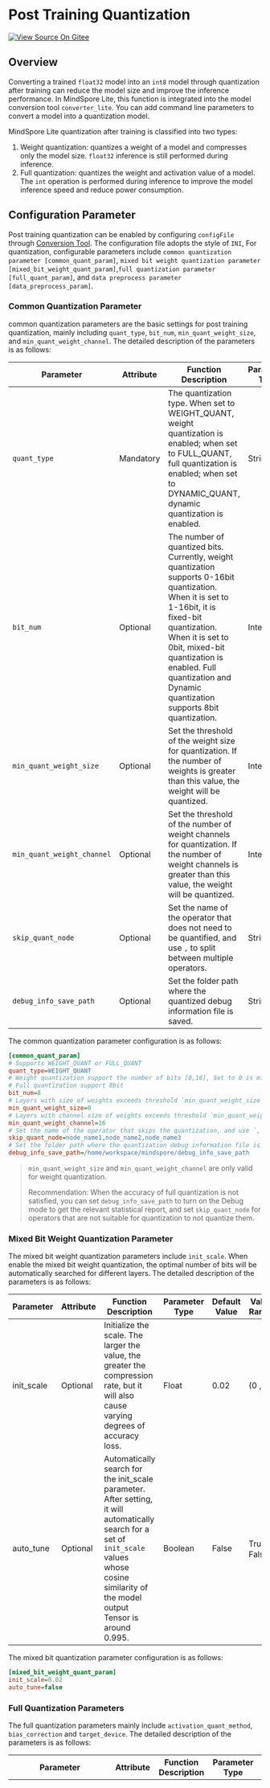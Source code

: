 # Post Training Quantization

[![View Source On Gitee](https://mindspore-website.obs.cn-north-4.myhuaweicloud.com/website-images/r1.7/resource/_static/logo_source_en.png)](https://gitee.com/mindspore/docs/blob/r1.7/docs/lite/docs/source_en/use/post_training_quantization.md)

## Overview

Converting a trained `float32` model into an `int8` model through quantization after training can reduce the model size and improve the inference performance. In MindSpore Lite, this function is integrated into the model conversion tool `converter_lite`. You can add command line parameters to convert a model into a quantization model.

MindSpore Lite quantization after training is classified into two types:

1. Weight quantization: quantizes a weight of a model and compresses only the model size. `float32` inference is still performed during inference.
2. Full quantization: quantizes the weight and activation value of a model. The `int` operation is performed during inference to improve the model inference speed and reduce power consumption.

## Configuration Parameter

Post training quantization can be enabled by configuring `configFile` through [Conversion Tool](https://www.mindspore.cn/lite/docs/en/r1.7/use/converter_tool.html). The configuration file adopts the style of `INI`, For quantization, configurable parameters include `common quantization parameter [common_quant_param]`, `mixed bit weight quantization parameter [mixed_bit_weight_quant_param]`,`full quantization parameter [full_quant_param]`, and `data preprocess parameter [data_preprocess_param]`.

### Common Quantization Parameter

common quantization parameters are the basic settings for post training quantization, mainly including `quant_type`, `bit_num`, `min_quant_weight_size`, and `min_quant_weight_channel`. The detailed description of the parameters is as follows:

| Parameter                  | Attribute | Function Description                                         | Parameter Type | Default Value | Value Range                                 |
| -------------------------- | --------- | ------------------------------------------------------------ | -------------- | ------------- | ------------------------------------------- |
| `quant_type`               | Mandatory | The quantization type. When set to WEIGHT_QUANT, weight quantization is enabled; when set to FULL_QUANT, full quantization is enabled; when set to DYNAMIC_QUANT, dynamic quantization is enabled. | String         | -             | WEIGHT_QUANT,<br/> FULL_QUANT,<br/>DYNAMIC_QUANT |
| `bit_num`                  | Optional  | The number of quantized bits. Currently, weight quantization supports 0-16bit quantization. When it is set to 1-16bit, it is fixed-bit quantization. When it is set to 0bit, mixed-bit quantization is enabled. Full quantization and Dynamic quantization supports 8bit quantization. | Integer        | 8             | WEIGHT_QUANT:\[0，16]<br/>FULL_QUANT: 8<br/>DYNAMIC_QUANT:8 |
| `min_quant_weight_size`    | Optional  | Set the threshold of the weight size for quantization. If the number of weights is greater than this value, the weight will be quantized. | Integer        | 0             | [0, 65535]                                  |
| `min_quant_weight_channel` | Optional  | Set the threshold of the number of weight channels for quantization. If the number of weight channels is greater than this value, the weight will be quantized. | Integer        | 16            | [0, 65535]                                  |
| `skip_quant_node`          | Optional | Set the name of the operator that does not need to be quantified, and use `,` to split between multiple operators. | String   | -      | -                                     |
| `debug_info_save_path`     | Optional | Set the folder path where the quantized debug information file is saved. | String   | -      | -                                     |

The common quantization parameter configuration is as follows:

```ini
[common_quant_param]
# Supports WEIGHT_QUANT or FULL_QUANT
quant_type=WEIGHT_QUANT
# Weight quantization support the number of bits [0,16], Set to 0 is mixed bit quantization, otherwise it is fixed bit quantization
# Full quantization support 8bit
bit_num=8
# Layers with size of weights exceeds threshold `min_quant_weight_size` will be quantized.
min_quant_weight_size=0
# Layers with channel size of weights exceeds threshold `min_quant_weight_channel` will be quantized.
min_quant_weight_channel=16
# Set the name of the operator that skips the quantization, and use `,` to split between multiple operators.
skip_quant_node=node_name1,node_name2,node_name3
# Set the folder path where the quantization debug information file is saved.
debug_info_save_path=/home/workspace/mindspore/debug_info_save_path
```

> `min_quant_weight_size` and `min_quant_weight_channel` are only valid for weight quantization.
>
> Recommendation: When the accuracy of full quantization is not satisfied, you can set `debug_info_save_path` to turn on the Debug mode to get the relevant statistical report, and set `skip_quant_node` for operators that are not suitable for quantization to not quantize them.

### Mixed Bit Weight Quantization Parameter

The mixed bit weight quantization parameters include `init_scale`. When enable the mixed bit weight quantization, the optimal number of bits will be automatically searched for different layers. The detailed description of the parameters is as follows:

| Parameter  | Attribute | Function Description                                         | Parameter Type | Default Value | Value Range |
| ---------- | --------- | ------------------------------------------------------------ | -------------- | ------------- | ----------- |
| init_scale | Optional  | Initialize the scale. The larger the value, the greater the compression rate, but it will also cause varying degrees of accuracy loss. | Float          | 0.02          | (0 , 1)     |
| auto_tune  | Optional  | Automatically search for the init_scale parameter. After setting, it will automatically search for a set of `init_scale` values whose cosine similarity of the model output Tensor is around 0.995. | Boolean        | False         | True，False |

The mixed bit quantization parameter configuration is as follows:

```ini
[mixed_bit_weight_quant_param]
init_scale=0.02
auto_tune=false
```

### Full Quantization Parameters

The full quantization parameters mainly include `activation_quant_method`, `bias_correction` and `target_device`. The detailed description of the parameters is as follows:

| Parameter               | Attribute | Function Description                                | Parameter Type | Default Value | Value Range                                                  |
| ----------------------- | --------- | --------------------------------------------------- | -------------- | ------------- | ------------------------------------------------------------ |
| activation_quant_method | Optional  | Activation quantization algorithm                   | String         | MAX_MIN       | KL, MAX_MIN, or RemovalOutlier.<br/>KL: quantizes and calibrates the data range based on [KL divergence](http://on-demand.gputechconf.com/gtc/2017/presentation/s7310-8-bit-inference-with-tensorrt.pdf).<br/>MAX_MIN: data quantization parameter computed based on the maximum and minimum values.<br/>RemovalOutlier: removes the maximum and minimum values of data based on a certain proportion and then calculates the quantization parameters.<br/>If the calibration dataset is consistent with the input data during actual inference, MAX_MIN is recommended. If the noise of the calibration dataset is large, KL or RemovalOutlier is recommended. |
| bias_correction         | Optional  | Indicate whether to correct the quantization error. | Boolean        | True          | True or False. After this parameter is enabled, the accuracy of the converted model can be improved. You are advised to set this parameter to true. |
| target_device         | Optional  | Full quantization supports multiple hardware backends. After setting the specific hardware, the converted quantization model  can execute the proprietry hardware quantization operator library. If not setting, universal quantization lib will be called. | String        | -          | NVGPU:  The quantized model can perform quantitative reasoning on the NVIDIA GPU. |

The full quantization parameter configuration is as follows:

```ini
[full_quant_param]
# Activation quantized method supports MAX_MIN or KL or REMOVAL_OUTLIER
activation_quant_method=MAX_MIN
# Whether to correct the quantization error. Recommended to set to true.
bias_correction=true
```

NVIDIA GPU full quantization parameter configuration is as follows:

```ini
[full_quant_param]
# Activation quantized method supports MAX_MIN or KL or REMOVAL_OUTLIER
activation_quant_method=MAX_MIN
# Supports specific hardware backends
target_device=NVGPU
```

### Data Preprocessing

Full quantization needs to provide 100-500 calibration data sets for pre-inference, which is used to calculate the quantization parameters of full quantization activation values. If there are multiple input Tensors, the calibration dataset for each input Tensor needs to be saved in a separate folder.

For the BIN calibration dataset, the `.bin` file stores the input data buffer, and the format of the input data needs to be consistent with the format of the input data during inference. For 4D data, the default is `NHWC`. If the command parameter `inputDataFormat` of the converter tool is configured, the format of the input Buffer needs to be consistent.

For the image calibration dataset, post training quantization provides data preprocessing functions such as channel conversion, normalization, resize, and center crop.

| Parameter          | Attribute | Function Description                                         | Parameter Type | Default Value | Value Range                                                  |
| ------------------ | --------- | ------------------------------------------------------------ | -------------- | ------------- | ------------------------------------------------------------ |
| calibrate_path     | Mandatory | The directory where the calibration dataset is stored; if the model has multiple inputs, please fill in the directory where the corresponding data is located one by one, and separate the directory paths with `,` | String         | -             | input_name_1:/mnt/image/input_1_dir,input_name_2:input_2_dir |
| calibrate_size     | Mandatory | Calibration data size                                        | Integer        | -             | [1, 65535]                                                   |
| input_type         | Mandatory | Correction data file format type                             | String         | -             | IMAGE、BIN <br>IMAGE：image file data <br>BIN：binary `.bin` file data |
| image_to_format    | Optional  | Image format conversion                                      | String         | -             | RGB、GRAY、BGR                                               |
| normalize_mean     | Optional  | Normalized mean<br/>dst = (src - mean) / std                 | Vector         | -             | Channel 3: [mean_1, mean_2, mean_3] <br/>Channel 1: [mean_1] |
| normalize_std      | Optional  | Normalized standard deviation<br/>dst = (src - mean) / std   | Vector         | -             | Channel 3: [std_1, std_2, std_3] <br/>Channel 1: [std_1]     |
| resize_width       | Optional  | Resize width                                                 | Integer        | -             | [1, 65535]                                                   |
| resize_height      | Optional  | Resize height                                                | Integer        | -             | [1, 65535]                                                   |
| resize_method      | Optional  | Resize algorithm                                             | String         | -             | LINEAR, NEAREST, CUBIC<br/>LINEAR：Bilinear interpolation<br/>NEARST：Nearest neighbor interpolation<br/>CUBIC：Bicubic interpolation |
| center_crop_width  | Optional  | Center crop width                                            | Integer        | -             | [1, 65535]                                                   |
| center_crop_height | Optional  | Center crop height                                           | Integer        | -             | [1, 65535]                                                   |

The data preprocessing parameter configuration is as follows:

```ini
[data_preprocess_param]
# Calibration dataset path, the format is input_name_1:input_1_dir,input_name_2:input_2_dir
# Full quantification must provide correction dataset
calibrate_path=input_name_1:/mnt/image/input_1_dir,input_name_2:input_2_dir
# Calibration data size
calibrate_size=100
# Input type supports IMAGE or BIN
# When set to IMAGE, the image data will be read
# When set to BIN, the `.bin` binary file will be read
input_type=IMAGE
# The output format of the preprocessed image
# Supports RGB or GRAY or BGR
image_to_format=RGB
# Image normalization
# dst = (src - mean) / std
normalize_mean=[127.5, 127.5, 127.5]
normalize_std=[127.5, 127.5, 127.5]
# Image resize
resize_width=224
resize_height=224
# Resize method supports LINEAR or NEAREST or CUBIC
resize_method=LINEAR
# Image center crop
center_crop_width=224
center_crop_height=224
```

## Weight Quantization

Weight quantization supports mixed bit quantization, as well as fixed bit quantization between 1 and 16. The lower the number of bits, the greater the model compression rate, but the accuracy loss is usually larger. The following describes how to use weight quantization and its effects.

### Mixed Bit Weight Quantization

Currently, weight quantization supports mixed bit quantization. According to the distribution of model parameters and the initial value of `init_scale` set by the user, the number of bits that is most suitable for the current layer will be automatically searched out. When the `bit_num` of the configuration parameter is set to 0, mixed bit quantization will be enabled.

The general form of the mixed bit weight requantization command is:

```bash
./converter_lite --fmk=ModelType --modelFile=ModelFilePath --outputFile=ConvertedModelPath --quantType=WeightQuant --configFile=/mindspore/lite/tools/converter/quantizer/config/mixed_bit_weight_quant.cfg
```

The mixed bit weight quantification configuration file is as follows:

```ini
[common_quant_param]
quant_type=WEIGHT_QUANT
# Weight quantization support the number of bits [0,16], Set to 0 is mixed bit quantization, otherwise it is fixed bit quantization
bit_num=0
# Layers with size of weights exceeds threshold `min_quant_weight_size` will be quantized.
min_quant_weight_size=5000
# Layers with channel size of weights exceeds threshold `min_quant_weight_channel` will be quantized.
min_quant_weight_channel=5

[mixed_bit_weight_quant_param]
# Initialization scale in (0,1).
# A larger value can get a larger compression ratio, but it may also cause a larger error.
init_scale=0.02
```

Users can adjust the weighted parameters according to the model and their own needs.

> The init_scale default value is 0.02, and the compression rate is equivalent to the compression effect of 6-7 fixed bits quantization.
>
> Mixed bits need to search for the best bit, and the waiting time may be longer. If you need to view the log, you can set export GLOG_v=1 before the execution to print the relevant Info level log.

### Fixed Bit Weight Quantization

Fixed-bit weighting supports fixed-bit quantization between 1 and 16, and users can adjust the weighting parameters according to the requirement.

The general form of the fixed bit weight quantization conversion command is:

```bash
./converter_lite --fmk=ModelType --modelFile=ModelFilePath --outputFile=ConvertedModelPath --configFile=/mindspore/lite/tools/converter/quantizer/config/fixed_bit_weight_quant.cfg
```

The fixed bit weight quantization configuration file is as follows:

```ini
[common_quant_param]
quant_type=WEIGHT_QUANT
# Weight quantization support the number of bits [0,16], Set to 0 is mixed bit quantization, otherwise it is fixed bit quantization
bit_num=8
# Layers with size of weights exceeds threshold `min_quant_weight_size` will be quantized.
min_quant_weight_size=0
# Layers with channel size of weights exceeds threshold `min_quant_weight_channel` will be quantized.
min_quant_weight_channel=16
```

### Partial Model Accuracy Result

| Model | Test Dataset | FP32 Model Accuracy | Weight Quantization Accuracy (8 bits) |
| --------            | -------              | -----            | -----     |
| [Inception_V3](https://storage.googleapis.com/download.tensorflow.org/models/tflite/model_zoo/upload_20180427/inception_v3_2018_04_27.tgz) | [ImageNet](http://image-net.org/) |  77.60%   |   77.53%  |
| [Mobilenet_V1_1.0_224](https://storage.googleapis.com/download.tensorflow.org/models/mobilenet_v1_2018_02_22/mobilenet_v1_1.0_224.tgz)      | [ImageNet](http://image-net.org/) |  70.96%  |  70.56% |
| [Mobilenet_V2_1.0_224](https://storage.googleapis.com/download.tensorflow.org/models/tflite_11_05_08/mobilenet_v2_1.0_224.tgz)      | [ImageNet](http://image-net.org/) | 71.56%  |  71.53%  |

> All the preceding results are obtained in the x86 environment.

## Full Quantization

In CV scenarios where the model running speed needs to be improved and the model running power consumption needs to be reduced, the full quantization after training can be used. The following describes how to use full quantization and its effects.

To calculate a quantization parameter of an activation value, you need to provide a calibration dataset. It is recommended that the calibration dataset be obtained from the actual inference scenario and can represent the actual input of a model. The number of data records is about 100 - 500.

For image data, currently supports channel pack, normalization, resize, center crop processing. The user can set the corresponding [parameter](https://www.mindspore.cn/lite/docs/en/r1.7/use/post_training_quantization.html#data-preprocessing) according to the preprocessing operation requirements.

Note：

- The calibration dataset must have the same distribution as the training data. The calibration dataset is consistent with the format of the model inputs(e.g. NCHW、NHWC).

The general form of the full quantization conversion command is:

```bash
./converter_lite --fmk=ModelType --modelFile=ModelFilePath --outputFile=ConvertedModelPath --configFile=/mindspore/lite/tools/converter/quantizer/config/full_quant.cfg
```

The full quantization profile is as follows:

```ini
[common_quant_param]
quant_type=FULL_QUANT
# Full quantization support 8bit
bit_num=8

[data_preprocess_param]
# Calibration dataset path, the format is input_name_1:input_1_dir,input_name_2:input_2_dir
# Full quantification must provide correction dataset
calibrate_path=input_name_1:/mnt/image/input_1_dir,input_name_2:input_2_dir
# Calibration data size
calibrate_size=100
# Input type supports IMAGE or BIN
# When set to IMAGE, the image data will be read
# When set to BIN, the `.bin` binary file will be read
input_type=IMAGE
# The output format of the preprocessed image
# Supports RGB or GRAY or BGR
image_to_format=RGB
# Image normalization
# dst = (src - mean) / std
normalize_mean=[127.5, 127.5, 127.5]
normalize_std=[127.5, 127.5, 127.5]
# Image resize
resize_width=224
resize_height=224
# Resize method supports LINEAR or NEAREST or CUBIC
resize_method=LINEAR
# Image center crop
center_crop_width=224
center_crop_height=224

[full_quant_param]
# Activation quantized method supports MAX_MIN or KL or REMOVAL_OUTLIER
activation_quant_method=MAX_MIN
# Whether to correct the quantization error. Recommended to set to true.
bias_correction=true
```

> Full quantification needs to perform inference, and the waiting time may be longer. If you need to view the log, you can set export GLOG_v=1 before the execution to print the relevant Info level log.

### Partial Model Accuracy Result

| Model                                                        | Test Dataset                      | quant_method | FP32 Model Accuracy | Full Quantization Accuracy (8 bits) | Description                                                  |
| --------            | -------      | -----          | -----            | -----     | -----  |
| [Inception_V3](https://storage.googleapis.com/download.tensorflow.org/models/tflite/model_zoo/upload_20180427/inception_v3_2018_04_27.tgz) | [ImageNet](http://image-net.org/) | KL       | 77.60%              | 77.40%                              | Randomly select 100 images from the ImageNet Validation dataset as a calibration dataset. |
| [Mobilenet_V1_1.0_224](https://storage.googleapis.com/download.tensorflow.org/models/mobilenet_v1_2018_02_22/mobilenet_v1_1.0_224.tgz) | [ImageNet](http://image-net.org/) | KL       | 70.96%              | 70.31%                              | Randomly select 100 images from the ImageNet Validation dataset as a calibration dataset. |
| [Mobilenet_V2_1.0_224](https://storage.googleapis.com/download.tensorflow.org/models/tflite_11_05_08/mobilenet_v2_1.0_224.tgz) | [ImageNet](http://image-net.org/) | MAX_MIN  | 71.56%              | 71.16%                              | Randomly select 100 images from the ImageNet Validation dataset as a calibration dataset. |

> All the preceding results are obtained in the x86 environment.

## Dynamic Quantization

In NLP scenarios where the model running speed needs to be improved and the model running power consumption needs to be reduced, the dynamic quantization after training can be used. The following describes how to use dynamic quantization and its effects.

In Dynamic quantization, the weights are quantized at the convert, and the activation are quantized at the runtime. Compared to static quantization, no calibration dataset is required.

The general form of the dynamic quantization conversion command is:

```bash
./converter_lite --fmk=ModelType --modelFile=ModelFilePath --outputFile=ConvertedModelPath --configFile=/mindspore/lite/tools/converter/quantizer/config/dynamic_quant.cfg
```

The dynamic quantization profile is as follows:

```ini
[common_quant_param]
quant_type=DYNAMIC_QUANT
bit_num=8
```

> In order to ensure the quantization accuracy, the dynamic quantization does not support setting the FP16 mode .
>
> The dynamic quantization will have a further acceleration effect on the ARM architecture that supports SDOT instructions.

### Partial model performance results

- tinybert_encoder

| Model Type          | Runtime Mode  | Model Size(M) | RAM(K)     | Latency(ms) | Cos-Similarity | Compression Ratio | Memory compared to FP32 | Latency compared to FP32 |
| ------------------- | ------------- | ------------- | ---------- | ----------- | -------------- | ----------------- | ----------------------- | ------------------------ |
| FP32                | FP32          | 20            | 29,029     | 9.916       | 1              |                   |                         |                          |
| FP32                | FP16          | 20            | 18,208     | 5.75        | 0.99999        | 1                 | -37.28%                 | -42.01%                  |
| FP16                | FP16          | 12            | 18,105     | 5.924       | 0.99999        | 1.66667           | -37.63%                 | -40.26%                  |
| Weight Quant(8 Bit) | FP16          | 5.3           | 19,324     | 5.764       | 0.99994        | 3.77358           | -33.43%                 | -41.87%                  |
| **Dynamic Quant**   | **INT8+FP32** | **5.2**       | **15,709** | **4.517**   | **0.99668**    | **3.84615**       | **-45.89%**             | **-54.45%**              |

- tinybert_decoder

| Model Type          | Runtime Mode  | Model Size(M) | RAM(K)     | Latency(ms) | Cos-Similarity | Compression Ratio | Memory compared to FP32 | Latency compared to FP32 |
| ------------------- | ------------- | ------------- | ---------- | ----------- | -------------- | ----------------- | ----------------------- | ------------------------ |
| FP32                | FP32          | 43            | 51,355     | 4.161       | 1              |                   |                         |                          |
| FP32                | FP16          | 43            | 29,462     | 2.184       | 0.99999        | 1                 | -42.63%                 | -47.51%                  |
| FP16                | FP16          | 22            | 29,440     | 2.264       | 0.99999        | 1.95455           | -42.67%                 | -45.59%                  |
| Weight Quant(8 Bit) | FP16          | 12            | 32,285     | 2.307       | 0.99998        | 3.58333           | -37.13%                 | -44.56%                  |
| **Dynamic Quant**   | **INT8+FP32** | **12**        | **22,181** | **2.074**   | **0.9993**     | **3.58333**       | **-56.81%**             | **-50.16%**              |

## Quantization Debug

Turn on the quantization Debug function, you can get the data distribution statistics report, which is used to evaluate the quantization error and assist the decision-making model (operator) whether it is suitable for quantization. For full quantification, N data distribution statistics reports will be generated according to the number of correction datasets provided, that is, one report will be generated for each round; for weighting, only one data distribution statistics report will be generated.

When setting the `debug_info_save_path` parameter, the relevant debug report will be generated in the `/home/workspace/mindspore/debug_info_save_path` folder:

```ini
[common_quant_param]
debug_info_save_path=/home/workspace/mindspore/debug_info_save_path
```

The data distribution statistics report will count the original data distribution of each Tensor and the data distribution after dequantization of the quantized Tensor. The relevant fields of the data distribution statistics report are as follows:

| Type             | Name                                                         |
| ---------------- | ------------------------------------------------------------ |
| NodeName         | The node name                                                |
| NodeType         | The node type                                                |
| TensorName       | The tensor name                                              |
| InOutFlag        | The input or output tensor                                   |
| DataTypeFlag     | The data type, use Origin for original model, use Dequant for quantization model |
| TensorTypeFlag   | The data types such as input and output, use Activation, and constants, etc., use Weight. |
| Min              | The minimum value                                            |
| Q1               | The 25% quantile                                             |
| Median           | The median                                                   |
| Q3               | The 75% quantile                                             |
| MAX              | The maximum                                                  |
| Mean             | The mean                                                     |
| Var              | The var                                                      |
| Sparsity         | The sparsity                                                 |
| Clip             | The Clip                                                     |
| CosineSimilarity | Cosine similarity compared with the original data            |

The quantization parameter file `quant_param.csv` contains the quantization parameter information of all quantized Tensors. The quantization parameter related fields are as follows:

| Type           | Name                                 |
| -------------- | ------------------------------------ |
| NodeName       | The node name                        |
| NodeType       | The node type                        |
| TensorName     | The tensor name                      |
| ElementsNum    | The Tensor elements num              |
| Dims           | The tensor dims                      |
| Scale          | The quantization parameter scale     |
| ZeroPoint      | The quantization parameter zeropoint |
| Bits           | The number of quantization bits      |
| CorrectionVar  | Bias correction coefficient-variance |
| CorrectionMean | Bias correction coefficient-mean     |

> Mixed bit quantization is non-standard quantization, the quantization parameter file may not exist.

### Skip Quantization Node

Quantization is to convert the Float32 operator to the Int8 operator. The current quantization strategy is to quantify all the nodes contained in a certain type of operator that can be supported, but there are some nodes that are more sensitive and will cause larger errors after quantization. At the same time, the inference speed of some layers after quantization is much lower than that of Float16. It supports non-quantization of the specified layer, which can effectively improve the accuracy and inference speed.

Below is an example of `conv2d_1` `add_8` `concat_1` without quantifying the three nodes:

```ini
[common_quant_param]
# Supports WEIGHT_QUANT or FULL_QUANT
quant_type=FULL_QUANT
# Weight quantization support the number of bits [0,16], Set to 0 is mixed bit quantization, otherwise it is fixed bit quantization
# Full quantization support 8bit
bit_num=8
# Set the name of the operator that skips the quantization, and use `,` to split between multiple operators.
skip_quant_node=conv2d_1,add_8,concat_1
```

### Recommendations

1. By filtering `InOutFlag == Output && DataTypeFlag == Dequant`, the output layer of all quantization operators can be filtered out, and the accuracy loss of the operator can be judged by looking at the quantized output `CosineSimilarity`, the closer to 1 the smaller the loss.
2. For merging operators such as Add and Concat, if the distribution of `min` and `max` between different input Tensors is quite different, which is likely to cause large errors, you can set `skip_quant_node` to not quantize them.
3. For operators with a higher cutoff rate `Clip`, you can set `skip_quant_node` to not quantize it.
